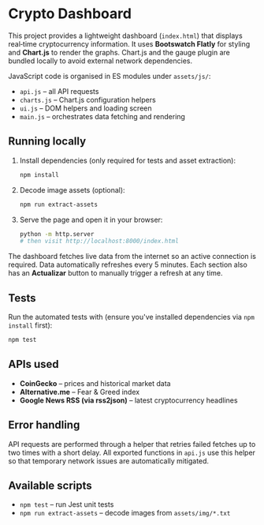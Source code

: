 # Crypto Dashboard

This project provides a lightweight dashboard (`index.html`) that displays real‑time cryptocurrency information. It uses **Bootswatch Flatly** for styling and **Chart.js** to render the graphs.  Chart.js and the gauge plugin are bundled locally to avoid external network dependencies.

JavaScript code is organised in ES modules under `assets/js/`:

- `api.js` – all API requests
- `charts.js` – Chart.js configuration helpers
- `ui.js` – DOM helpers and loading screen
- `main.js` – orchestrates data fetching and rendering

## Running locally

1. Install dependencies (only required for tests and asset extraction):
   ```bash
   npm install
   ```
2. Decode image assets (optional):
   ```bash
   npm run extract-assets
   ```
3. Serve the page and open it in your browser:
   ```bash
   python -m http.server
   # then visit http://localhost:8000/index.html
   ```

The dashboard fetches live data from the internet so an active connection is required. Data automatically refreshes every 5 minutes. Each section also has an **Actualizar** button to manually trigger a refresh at any time.

## Tests

Run the automated tests with (ensure you've installed dependencies via `npm install` first):

```bash
npm test
```

## APIs used

- **CoinGecko** – prices and historical market data
- **Alternative.me** – Fear & Greed index
- **Google News RSS (via rss2json)** – latest cryptocurrency headlines

## Error handling

API requests are performed through a helper that retries failed fetches up to
two times with a short delay. All exported functions in `api.js` use this helper
so that temporary network issues are automatically mitigated.

## Available scripts

- `npm test` – run Jest unit tests
- `npm run extract-assets` – decode images from `assets/img/*.txt`


